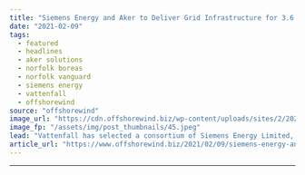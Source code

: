 ```yaml
---
title: "Siemens Energy and Aker to Deliver Grid Infrastructure for 3.6 GW Offshore Wind Zone in UK"
date: "2021-02-09"
tags: 
  - featured
  - headlines
  - aker solutions
  - norfolk boreas
  - norfolk vanguard
  - siemens energy
  - vattenfall
  - offshorewind
source: "offshorewind"
image_url: "https://cdn.offshorewind.biz/wp-content/uploads/sites/2/2021/02/09102002/Siemens-Energy-and-Aker-to-Deliver-Grid-Infrastructure-for-3.6-GW-Offshore-Wind-Zone-in-UK.jpeg"
image_fp: "/assets/img/post_thumbnails/45.jpeg"
lead: "Vattenfall has selected a consortium of Siemens Energy Limited, Siemens Energy Global GmbH, and"
article_url: "https://www.offshorewind.biz/2021/02/09/siemens-energy-and-aker-to-deliver-grid-infrastructure-for-3-6-gw-offshore-wind-zone-in-uk/"
---
```


---
